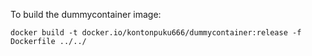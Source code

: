 To build the dummycontainer image:
```
docker build -t docker.io/kontonpuku666/dummycontainer:release -f Dockerfile ../../ 
```